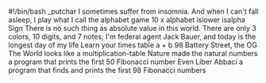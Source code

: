 #!/bin/bash
_putchar
I sometimes suffer from insomnia. And when I can't fall asleep, I play what I call the alphabet game
10 x alphabet
islower
isalpha
Sign
There is no such thing as absolute value in this world. 
There are only 3 colors, 10 digits, and 7 notes;
I'm federal agent Jack Bauer, and today is the longest day of my life
Learn your times table
a + b
98 Battery Street, the OG
The World looks like a multiplication-table
Nature made the natural numbers
a program that prints the first 50 Fibonacci number
Even Liber Abbaci
a program that finds and prints the first 98 Fibonacci numbers

